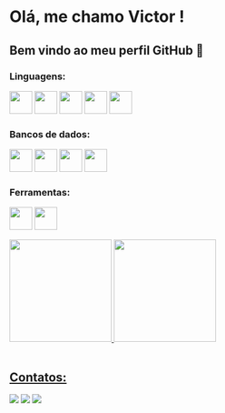 # Olá, me chamo Victor ! 
## Bem vindo ao meu perfil GitHub 👋

### Linguagens:

<img src="https://cdn.jsdelivr.net/gh/devicons/devicon@latest/icons/csharp/csharp-original.svg" width="40px" height="40px" /> <img src="https://cdn.jsdelivr.net/gh/devicons/devicon@latest/icons/java/java-original.svg" width="40px" height="40px" /> <img src="https://cdn.jsdelivr.net/gh/devicons/devicon@latest/icons/nodejs/nodejs-original-wordmark.svg"  width="40px" height="40px" /> <img src="https://cdn.jsdelivr.net/gh/devicons/devicon@latest/icons/javascript/javascript-original.svg" width="40px" height="40px" /> <img src="https://cdn.jsdelivr.net/gh/devicons/devicon@latest/icons/typescript/typescript-original.svg" width="40px" height="40px" /> 
<br />

### Bancos de dados:

<img src="https://cdn.jsdelivr.net/gh/devicons/devicon@latest/icons/postgresql/postgresql-original.svg" width="40px" height="40px" /> <img src="https://cdn.jsdelivr.net/gh/devicons/devicon@latest/icons/microsoftsqlserver/microsoftsqlserver-original.svg" width="40px" height="40px" /> <img src="https://cdn.jsdelivr.net/gh/devicons/devicon@latest/icons/mysql/mysql-original.svg" width="40px" height="40px" /> 
 <img src="https://cdn.jsdelivr.net/gh/devicons/devicon@latest/icons/sqlite/sqlite-original.svg" width="40px" height="40px" />
<br />

### Ferramentas:

<img src="https://cdn.jsdelivr.net/gh/devicons/devicon@latest/icons/linux/linux-original.svg" width="40px" height="40px" /> <img src="https://cdn.jsdelivr.net/gh/devicons/devicon@latest/icons/docker/docker-plain.svg" width="40px" height="40px" />
<br />

<div>
<a href="https://github.com/seu-usuário-aqui">
<img loading="lazy" height="180em" src="https://github-readme-stats.vercel.app/api/top-langs/?username=VictorMoraesSantos&layout=compact&langs_count=7&theme=dracula"/>
<img loading="lazy" height="180em" src="https://github-readme-stats.vercel.app/api?username=VictorMoraesSantos&show_icons=true&theme=dracula&include_all_commits=true&count_private=true"/>
</div>
<br />

## Contatos:

<div>
<a href="https://instagram.com/vtrm.s" target="_blank"><img loading="lazy" src="https://img.shields.io/badge/-Instagram-%23E4405F?style=for-the-badge&logo=instagram&logoColor=white" target="_blank"></a>
<a href = "mailto:victormoraes2704@gmail.com"><img loading="lazy" src="https://img.shields.io/badge/Gmail-D14836?style=for-the-badge&logo=gmail&logoColor=white" target="_blank"></a>
<a href="https://www.linkedin.com/in/victormoraesdossantos/" target="_blank"><img loading="lazy" src="https://img.shields.io/badge/-LinkedIn-%230077B5?style=for-the-badge&logo=linkedin&logoColor=white" target="_blank"></a>   
</div>
